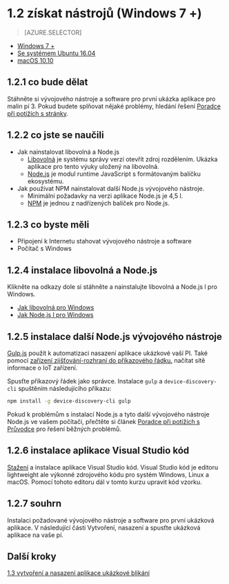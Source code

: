 <properties
 pageTitle="Získání nástrojů (Windows 7 +) | Microsoft Azure"
 description="Stáhnout a nainstalovat potřebné nástroje a software pro první ukázka aplikace pro váš pí ve Windows 7 a novější verze."
 services="iot-hub"
 documentationCenter=""
 authors="shizn"
 manager="timlt"
 tags=""
 keywords=""/>

<tags
 ms.service="iot-hub"
 ms.devlang="multiple"
 ms.topic="article"
 ms.tgt_pltfrm="na"
 ms.workload="na"
 ms.date="10/21/2016"
 ms.author="xshi"/>

# <a name="12-get-the-tools-windows-7-"></a>1.2 získat nástrojů (Windows 7 +) 

> [AZURE.SELECTOR]
- [Windows 7 +](iot-hub-raspberry-pi-kit-node-lesson1-get-the-tools-win32.md)
- [Se systémem Ubuntu 16.04](iot-hub-raspberry-pi-kit-node-lesson1-get-the-tools-ubuntu.md)
- [macOS 10.10](iot-hub-raspberry-pi-kit-node-lesson1-get-the-tools-mac.md)

## <a name="121-what-you-will-do"></a>1.2.1 co bude dělat

Stáhněte si vývojového nástroje a software pro první ukázka aplikace pro malin pí 3. Pokud budete splňovat nějaké problémy, hledání řešení [Poradce při potížích s stránky](iot-hub-raspberry-pi-kit-node-troubleshooting.md).

## <a name="122-what-you-will-learn"></a>1.2.2 co jste se naučili
- Jak nainstalovat libovolná a Node.js
  - [Libovolná](https://git-scm.com) je systému správy verzí otevřít zdroj rozdělením. Ukázka aplikace pro tento výuky uložený na libovolná.
  - [Node.js](https://nodejs.org/en/) je modul runtime JavaScript s formátovaným balíčku ekosystému.
- Jak používat NPM nainstalovat další Node.js vývojového nástroje.
  - Minimální požadavky na verzi aplikace Node.js je 4,5 l.
  - [NPM](https://www.npmjs.com) je jednou z nadřízených balíček pro Node.js.

## <a name="123-what-you-need"></a>1.2.3 co byste měli

- Připojení k Internetu stahovat vývojového nástroje a software
- Počítač s Windows

## <a name="124-install-git-and-nodejs"></a>1.2.4 instalace libovolná a Node.js

Klikněte na odkazy dole si stáhněte a nainstalujte libovolná a Node.js l pro Windows.

- [Jak libovolná pro Windows](https://git-scm.com/download/win/)
- [Jak Node.js l pro Windows](https://nodejs.org/en/)

## <a name="125-install-additional-nodejs-development-tools"></a>1.2.5 instalace další Node.js vývojového nástroje

[Gulp.js](http://gulpjs.com) použít k automatizaci nasazení aplikace ukázkové vaší PI. Také pomocí [zařízení zjišťování-rozhraní do příkazového řádku.](https://github.com/Azure/device-discovery-cli) načítat sítě informace o IoT zařízení.

Spusťte příkazový řádek jako správce. Instalace `gulp` a `device-discovery-cli` spuštěním následujícího příkazu:

```bash
npm install -g device-discovery-cli gulp
```
    
Pokud k problémům s instalací Node.js a tyto další vývojového nástroje Node.js ve vašem počítači, přečtěte si článek [Poradce při potížích s Průvodce](iot-hub-raspberry-pi-kit-node-troubleshooting.md) pro řešení běžných problémů.

## <a name="126-install-visual-studio-code"></a>1.2.6 instalace aplikace Visual Studio kód

[Stažení](https://code.visualstudio.com/docs/setup/windows) a instalace aplikace Visual Studio kód. Visual Studio kód je editoru lightweight ale výkonné zdrojového kódu pro systém Windows, Linux a macOS. Pomocí tohoto editoru dál v tomto kurzu upravit kód vzorku.

## <a name="127-summary"></a>1.2.7 souhrn

Instalaci požadované vývojového nástroje a software pro první ukázková aplikace. V následující části Vytvoření, nasazení a spusťte ukázková aplikace na vaše pí.

## <a name="next-steps"></a>Další kroky

[1.3 vytvoření a nasazení aplikace ukázkové blikání](iot-hub-raspberry-pi-kit-node-lesson1-deploy-blink-app.md)

